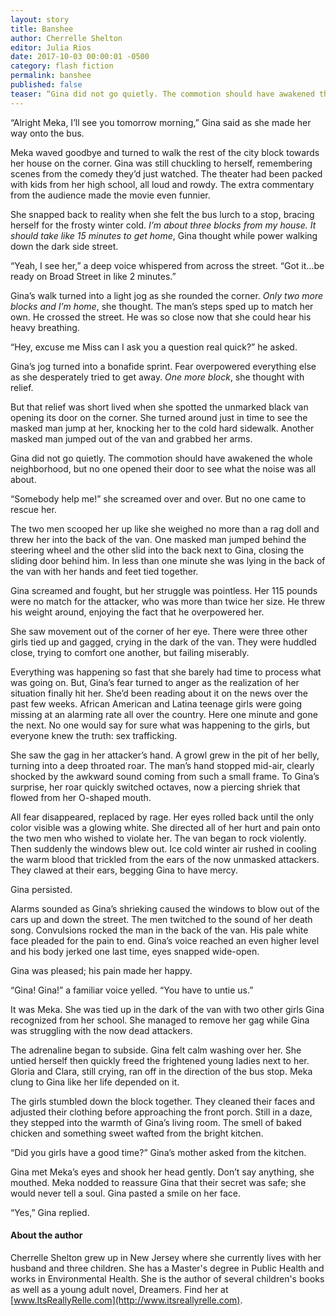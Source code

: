 ```yaml
---
layout: story
title: Banshee
author: Cherrelle Shelton
editor: Julia Rios
date: 2017-10-03 00:00:01 -0500
category: flash fiction
permalink: banshee
published: false
teaser: “Gina did not go quietly. The commotion should have awakened the whole neighborhood, but no one opened their door to see what the noise was all about.”
---
```


“Alright Meka, I’ll see you tomorrow morning,” Gina said as she made her way onto the bus.
Meka waved goodbye and turned to walk the rest of the city block towards her house on the corner. Gina was still chuckling to herself, remembering scenes from the comedy they’d just watched. The theater had been packed with kids from her high school, all loud and rowdy. The extra commentary from the audience made the movie even funnier.
She snapped back to reality when she felt the bus lurch to a stop, bracing herself for the frosty winter cold. _I’m about three blocks from my house. It should take like 15 minutes to get home_, Gina thought while power walking down the dark side street.
“Yeah, I see her,” a deep voice whispered from across the street. “Got it…be ready on Broad Street in like 2 minutes.”
Gina’s walk turned into a light jog as she rounded the corner. _Only two more blocks and I’m home_, she thought. The man’s steps sped up to match her own. He crossed the street. He was so close now that she could hear his heavy breathing.
“Hey, excuse me Miss can I ask you a question real quick?” he asked.
Gina’s jog turned into a bonafide sprint. Fear overpowered everything else as she desperately tried to get away. _One more block_, she thought with relief.
But that relief was short lived when she spotted the unmarked black van opening its door on the corner. She turned around just in time to see the masked man jump at her, knocking her to the cold hard sidewalk. Another masked man jumped out of the van and grabbed her arms.
Gina did not go quietly. The commotion should have awakened the whole neighborhood, but no one opened their door to see what the noise was all about.
“Somebody help me!” she screamed over and over. But no one came to rescue her.
The two men scooped her up like she weighed no more than a rag doll and threw her into the back of the van. One masked man jumped behind the steering wheel and the other slid into the back next to Gina, closing the sliding door behind him. In less than one minute she was lying in the back of the van with her hands and feet tied together.
Gina screamed and fought, but her struggle was pointless. Her 115 pounds were no match for the attacker, who was more than twice her size. He threw his weight around, enjoying the fact that he overpowered her.
She saw movement out of the corner of her eye. There were three other girls tied up and gagged, crying in the dark of the van. They were huddled close, trying to comfort one another, but failing miserably.
Everything was happening so fast that she barely had time to process what was going on. But, Gina’s fear turned to anger as the realization of her situation finally hit her. She’d been reading about it on the news over the past few weeks. African American and Latina teenage girls were going missing at an alarming rate all over the country. Here one minute and gone the next. No one would say for sure what was happening to the girls, but everyone knew the truth: sex trafficking.
She saw the gag in her attacker’s hand. A growl grew in the pit of her belly, turning into a deep throated roar. The man’s hand stopped mid-air, clearly shocked by the awkward sound coming from such a small frame. To Gina’s surprise, her roar quickly switched octaves, now a piercing shriek that flowed from her O-shaped mouth.
All fear disappeared, replaced by rage. Her eyes rolled back until the only color visible was a glowing white. She directed all of her hurt and pain onto the two men who wished to violate her. The van began to rock violently. Then suddenly the windows blew out. Ice cold winter air rushed in cooling the warm blood that trickled from the ears of the now unmasked attackers. They clawed at their ears, begging Gina to have mercy.
Gina persisted.
Alarms sounded as Gina’s shrieking caused the windows to blow out of the cars up and down the street. The men twitched to the sound of her death song. Convulsions rocked the man in the back of the van. His pale white face pleaded for the pain to end. Gina’s voice reached an even higher level and his body jerked one last time, eyes snapped wide-open.
Gina was pleased; his pain made her happy.
“Gina! Gina!” a familiar voice yelled. “You have to untie us.”
It was Meka. She was tied up in the dark of the van with two other girls Gina recognized from her school. She managed to remove her gag while Gina was struggling with the now dead attackers.
The adrenaline began to subside. Gina felt calm washing over her. She untied herself then quickly freed the frightened young ladies next to her. Gloria and Clara, still crying, ran off in the direction of the bus stop. Meka clung to Gina like her life depended on it.
The girls stumbled down the block together. They cleaned their faces and adjusted their clothing before approaching the front porch. Still in a daze, they stepped into the warmth of Gina’s living room. The smell of baked chicken and something sweet wafted from the bright kitchen.
“Did you girls have a good time?” Gina’s mother asked from the kitchen.
Gina met Meka’s eyes and shook her head gently. Don’t say anything, she mouthed. Meka nodded to reassure Gina that their secret was safe; she would never tell a soul. Gina pasted a smile on her face.
“Yes,” Gina replied.

#### About the author

Cherrelle Shelton grew up in New Jersey where she currently lives with her husband and three children. She has a Master's degree in Public Health and works in Environmental Health. She is the author of several children's books as well as a young adult novel, Dreamers. Find her at [www.ItsReallyRelle.com](http://www.itsreallyrelle.com).


